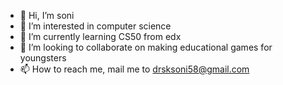 - 👋 Hi, I’m soni
- 👀 I’m interested in computer science
- 🌱 I’m currently learning CS50 from edx
- 💞️ I’m looking to collaborate on making educational games for youngsters
- 📫 How to reach me, mail me to drsksoni58@gmail.com

<!---
drsksoni/drsksoni is a ✨ special ✨ repository because its `README.md` (this file) appears on your GitHub profile.
You can click the Preview link to take a look at your changes.
--->
